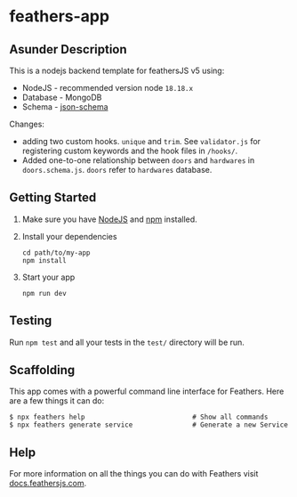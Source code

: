 # feathers-app

## Asunder Description

This is a nodejs backend template for feathersJS v5 using: 
- NodeJS - recommended version node `18.18.x`
- Database - MongoDB
- Schema - [json-schema](https://json-schema.org/)

Changes:
- adding two custom hooks. `unique` and `trim`. See `validator.js` for registering custom keywords and the hook files in `/hooks/`.
- Added one-to-one relationship between `doors` and `hardwares` in `doors.schema.js`. `doors` refer to `hardwares` database. 


## Getting Started

1. Make sure you have [NodeJS](https://nodejs.org/) and [npm](https://www.npmjs.com/) installed.
2. Install your dependencies

    ```
    cd path/to/my-app
    npm install
    ```

3. Start your app

    ```
    npm run dev
    ```

## Testing

Run `npm test` and all your tests in the `test/` directory will be run.

## Scaffolding

This app comes with a powerful command line interface for Feathers. Here are a few things it can do:

```
$ npx feathers help                           # Show all commands
$ npx feathers generate service               # Generate a new Service
```

## Help

For more information on all the things you can do with Feathers visit [docs.feathersjs.com](http://docs.feathersjs.com).
